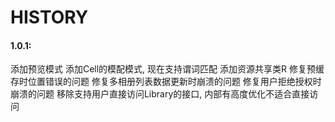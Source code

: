 #  HISTORY


#### 1.0.1:
  添加预览模式
  添加Cell的模配模式, 现在支持谓词匹配
  添加资源共享类R
  修复预缓存时位置错误的问题
  修复多相册列表数据更新时崩溃的问题
  修复用户拒绝授权时崩溃的问题
  移除支持用户直接访问Library的接口, 内部有高度优化不适合直接访问
